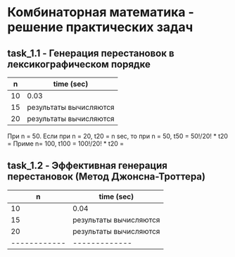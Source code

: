 ﻿Комбинаторная математика - решение практических задач
=====================
## task_1.1 - Генерация перестановок в лексикографическом порядке
n | time (sec)
------------ | -------------
10 | 0.03
15 | результаты  вычисляются
20 | результаты  вычисляются

При n = 50. 
Если при n = 20, t20 = n sec, то при n = 50, t50 = 50!/20! * t20 = 
Приме n= 100, t100 = 100!/20! * t20 = 

## task_1.2 - Эффективная генерация перестановок (Метод Джонсна-Троттера)
n | time (sec)
------------ | -------------
10 | 0.04
15 | результаты  вычисляются
20 | результаты  вычисляются
------------ | -------------
